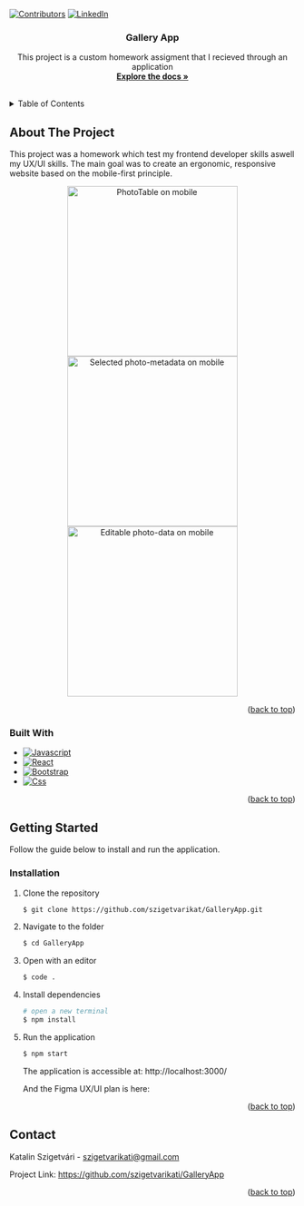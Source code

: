 <a name="readme-top"></a>

[![Contributors][contributors-shield]][contributors-url]
[![LinkedIn][linkedin-shield]][linkedin-url]

<h3 align="center">Gallery App</h3>

  <p align="center">
    This project is a custom homework assigment that I recieved through an application
    <br />
    <a href="https://github.com/szigetvarikati/GalleryApp"><strong>Explore the docs »</strong></a>
    <br />
    <br />
   

  </p>
</div>



<!-- TABLE OF CONTENTS -->
<details>
  <summary>Table of Contents</summary>
  <ol>
    <li>
      <a href="#about-the-project">About The Project</a>
      <ul>
        <li><a href="#built-with">Built With</a></li>
      </ul>
    </li>
    <li>
      <a href="#getting-started">Getting Started</a>
      <ul>
        <li><a href="#installation">Installation</a></li>
      </ul>
    </li>
    <li><a href="#contact">Contact</a></li>
  </ol>
</details>



<!-- ABOUT THE PROJECT -->
## About The Project


This project was a homework which test my frontend developer skills aswell my UX/UI skills.
The main goal was to create an ergonomic, responsive website based on the mobile-first principle.

<p align="center">
  <img src="https://i.imgur.com/TSMEKIJ.png" alt="PhotoTable on mobile" width=300px>
  <img src="https://i.imgur.com/uQNYPsg.png" alt="Selected photo-metadata on mobile"width=300px>
   <img src="https://i.imgur.com/s9TNiEF.png" alt="Editable photo-data on mobile"width=300px>
</p>
<p align="right">(<a href="#readme-top">back to top</a>)</p>

### Built With

* [![Javascript][Javascript]][Javascript-url]
* [![React][React.js]][React-url]
* [![Bootstrap][Bootstrap.com]][Bootstrap-url]
* [![Css][Css.com]][Css-url]

<p align="right">(<a href="#readme-top">back to top</a>)</p>



<!-- GETTING STARTED -->

[product-main]: images/screenshot.png
## Getting Started

Follow the guide below to install and run the application.

### Installation

1. Clone the repository
   ```sh
   $ git clone https://github.com/szigetvarikat/GalleryApp.git
   ```
2. Navigate to the folder
   ```sh
   $ cd GalleryApp
   ```
3. Open with an editor
   ```sh
   $ code .
   ```
4. Install dependencies
    ```sh
    # open a new terminal
    $ npm install
    ```
5. Run the application
   ```sh
   $ npm start
   ```    
    The application is accessible at: http://localhost:3000/

   And the Figma UX/UI plan is here: 
   
<p align="right">(<a href="#readme-top">back to top</a>)</p>

<!-- CONTACT -->
## Contact

Katalin Szigetvári - szigetvarikati@gmail.com

Project Link: https://github.com/szigetvarikati/GalleryApp

<p align="right">(<a href="#readme-top">back to top</a>)</p>




<!-- MARKDOWN LINKS & IMAGES -->
<!-- https://www.markdownguide.org/basic-syntax/#reference-style-links -->
[contributors-shield]: https://img.shields.io/github/contributors/szigetvarikati/test-project-MERN.svg?style=for-the-badge
[contributors-url]: https://github.com/szigetvarikati/test-project-MERN/graphs/contributors
[linkedin-shield]: https://img.shields.io/badge/-LinkedIn-black.svg?style=for-the-badge&logo=linkedin&colorB=555
[linkedin-url]: https://www.linkedin.com/in/katalin-szigetvári-9829519a
[product-main]: https://imgur.com/a/jEvI3mU
[React.js]: https://img.shields.io/badge/React-20232A?style=for-the-badge&logo=react&logoColor=61DAFB
[React-url]: https://reactjs.org/
[Bootstrap.com]: https://img.shields.io/badge/Bootstrap-563D7C?style=for-the-badge&logo=bootstrap&logoColor=white
[Bootstrap-url]: https://getbootstrap.com
[Javascript]: https://img.shields.io/badge/javascript-F7DF1E?style=for-the-badge&logo=typescript&logoColor=white
[Javascript-url]: https://developer.mozilla.org/en-US/docs/Web/JavaScript
[Css.com]: https://img.shields.io/badge/CSS-563D7C?style=for-the-badge&logo=css&logoColor=white
[Css-url]: http://](https://www.w3.org/Style/CSS/Overview.en.html)https://www.w3.org/Style/CSS/Overview.en.html/
